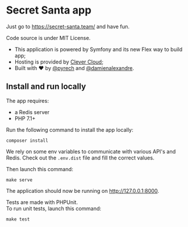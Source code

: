 # Secret Santa app

Just go to https://secret-santa.team/ and have fun.

Code source is under MIT License.

- This application is powered by Symfony and its new Flex way to build app;
- Hosting is provided by [Clever Cloud](https://www.clever-cloud.com/);
- Built with ♥ by [@pyrech](https://github.com/pyrech) and [@damienalexandre](https://github.com/damienalexandre).

## Install and run locally

The app requires:

- a Redis server
- PHP 7.1+

Run the following command to install the app locally:

`composer install`

We rely on some env variables to communicate with various API's and Redis.
Check out the `.env.dist` file and fill the correct values.

Then launch this command:

`make serve`

The application should now be running on http://127.0.0.1:8000.

Tests are made with PHPUnit.  
To run unit tests, launch this command:

`make test`
